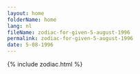 ```yaml
---
layout: home
folderName: home
lang: nl
fileName: zodiac-for-given-5-august-1996
permalink: zodiac-for-given-5-august-1996
date: 5-08-1996
---
```

{% include zodiac.html %}
